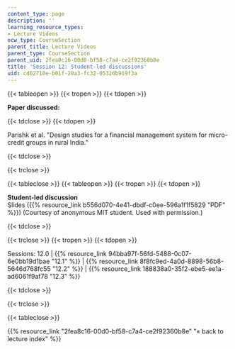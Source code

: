 ```yaml
---
content_type: page
description: ''
learning_resource_types:
- Lecture Videos
ocw_type: CourseSection
parent_title: Lecture Videos
parent_type: CourseSection
parent_uid: 2fea8c16-00d0-bf58-c7a4-ce2f92360b8e
title: 'Session 12: Student-led discussions'
uid: cd62710e-b01f-20a3-fc32-05326b919f3a
---
```


{{< tableopen >}}
{{< tropen >}}
{{< tdopen >}}


**Paper discussed:**


{{< tdclose >}}
{{< tdopen >}}


Parishk et al. "Design studies for a financial management system for micro-credit groups in rural India."


{{< tdclose >}}

{{< trclose >}}

{{< tableclose >}}
{{< tableopen >}}
{{< tropen >}}
{{< tdopen >}}


**Student-led discussion**  
Slides ({{% resource_link b556d070-4e41-dbdf-c0ee-596a1f1f5829 "PDF" %}}) (Courtesy of anonymous MIT student. Used with permission.)


{{< tdclose >}}

{{< trclose >}}
{{< tropen >}}
{{< tdopen >}}


Sessions: 12.0 | {{% resource_link 94bba97f-56fd-5488-0c07-6e0bb19d1bae "12.1" %}} | {{% resource_link 8f8fc9ed-4a0d-8898-56b8-5646d768fc55 "12.2" %}} | {{% resource_link 188838a0-35f2-ebe5-ee1a-ad6061f9af78 "12.3" %}}


{{< tdclose >}}

{{< trclose >}}

{{< tableclose >}}

{{% resource_link "2fea8c16-00d0-bf58-c7a4-ce2f92360b8e" "« back to lecture index" %}}